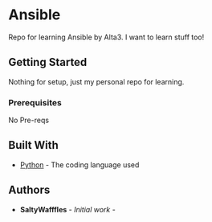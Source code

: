 # Ansible
Repo for learning Ansible by Alta3.
I want to learn stuff too!

## Getting Started

Nothing for setup, just my personal repo for learning.

### Prerequisites

No Pre-reqs

## Built With

* [Python](https://www.python.org/) - The coding language used

## Authors

* **SaltyWafffles** - *Initial work* -

